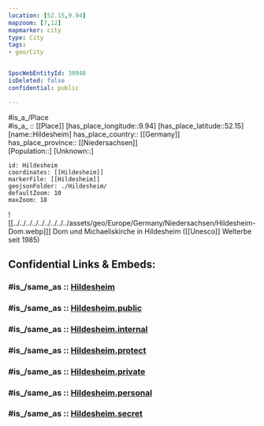 ```yaml
---
location: [52.15,9.94] 
mapzoom: [7,12] 
mapmarker: city 
type: City
tags:
- geo/City


SpocWebEntityId: 30940
isDeleted: false
confidential: public

---
```



#is_a_/Place  
#is_a_ :: [[Place]] 
[has_place_longitude::9.94] 
[has_place_latitude::52.15] 
[name::Hildesheim] 
has_place_country:: [[Germany]]  
has_place_province:: [[Niedersachsen]]  
[Population::] 
[Unknown::] 


```leaflet
id: Hildesheim
coordinates: [[Hildesheim]] 
markerFile: [[Hildesheim]] 
geojsonFolder: ./Hildesheim/
defaultZoom: 10 
maxZoom: 18
```

![[../../../../../../../../../assets/geo/Europe/Germany/Niedersachsen/Hildesheim-Dom.webp]]]
Dom und Michaeliskirche in Hildesheim ([[Unesco]] Welterbe seit  1985)


## Confidential Links & Embeds: 

### #is_/same_as :: [Hildesheim](/_Standards/Earth/Continent/Europe/Europe~Central/Germany/Germany~West/Niedersachsen/counties~Niedersachsen/Hildesheim.md) 

### #is_/same_as :: [Hildesheim.public](/_public/Earth/Continent/Europe/Europe~Central/Germany/Germany~West/Niedersachsen/counties~Niedersachsen/Hildesheim.public.md) 

### #is_/same_as :: [Hildesheim.internal](/_internal/Earth/Continent/Europe/Europe~Central/Germany/Germany~West/Niedersachsen/counties~Niedersachsen/Hildesheim.internal.md) 

### #is_/same_as :: [Hildesheim.protect](/_protect/Earth/Continent/Europe/Europe~Central/Germany/Germany~West/Niedersachsen/counties~Niedersachsen/Hildesheim.protect.md) 

### #is_/same_as :: [Hildesheim.private](/_private/Earth/Continent/Europe/Europe~Central/Germany/Germany~West/Niedersachsen/counties~Niedersachsen/Hildesheim.private.md) 

### #is_/same_as :: [Hildesheim.personal](/_personal/Earth/Continent/Europe/Europe~Central/Germany/Germany~West/Niedersachsen/counties~Niedersachsen/Hildesheim.personal.md) 

### #is_/same_as :: [Hildesheim.secret](/_secret/Earth/Continent/Europe/Europe~Central/Germany/Germany~West/Niedersachsen/counties~Niedersachsen/Hildesheim.secret.md)

